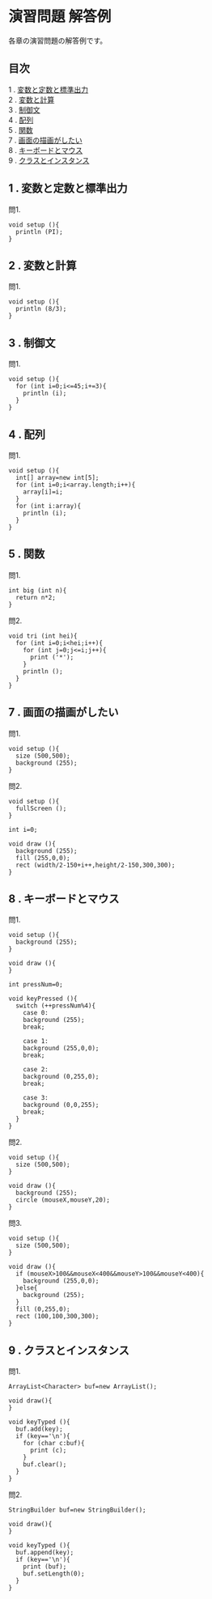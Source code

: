 # 演習問題 解答例
各章の演習問題の解答例です。

## 目次
1 . [変数と定数と標準出力](#1--変数と定数と標準出力)  
2 . [変数と計算](#2--変数と計算)  
3 . [制御文](#3--制御文)  
4 . [配列](#4--配列)  
5 . [関数](#5--関数)  
7 . [画面の描画がしたい](#7--画面の描画がしたい)  
8 . [キーボードとマウス](#8--キーボードとマウス)  
9 . [クラスとインスタンス](#9--クラスとインスタンス)

## 1 . 変数と定数と標準出力
問1.
```
void setup (){
  println (PI);
}
```

## 2 . 変数と計算
問1.
```
void setup (){
  println (8/3);
}
```

## 3 . 制御文
問1.
```
void setup (){
  for (int i=0;i<=45;i+=3){
    println (i);
  }
}
```

## 4 . 配列
問1.
```
void setup (){
  int[] array=new int[5];
  for (int i=0;i<array.length;i++){
    array[i]=i;
  }
  for (int i:array){
    println (i);
  }
}
```

## 5 . 関数
問1.
```
int big (int n){
  return n*2;
}
```

問2.
```
void tri (int hei){
  for (int i=0;i<hei;i++){
    for (int j=0;j<=i;j++){
      print ('*');
    }
    println ();
  }
}
```

## 7 . 画面の描画がしたい
問1.
```
void setup (){
  size (500,500);
  background (255);
}
```
問2.
```
void setup (){
  fullScreen ();
}

int i=0;

void draw (){
  background (255);
  fill (255,0,0);
  rect (width/2-150+i++,height/2-150,300,300);
}
```

## 8 . キーボードとマウス
問1.
```
void setup (){
  background (255);
}

void draw (){
}

int pressNum=0;

void keyPressed (){
  switch (++pressNum%4){
    case 0:
    background (255);
    break;
    
    case 1:
    background (255,0,0);
    break;
    
    case 2:
    background (0,255,0);
    break;
    
    case 3:
    background (0,0,255);
    break;
  }
}
```

問2.
```
void setup (){
  size (500,500);
}

void draw (){
  background (255);
  circle (mouseX,mouseY,20);
}
```

問3.
```
void setup (){
  size (500,500);
}

void draw (){
  if (mouseX>100&&mouseX<400&&mouseY>100&&mouseY<400){
    background (255,0,0);
  }else{
    background (255);
  }
  fill (0,255,0);
  rect (100,100,300,300);
}
```

## 9 . クラスとインスタンス
問1.
```
ArrayList<Character> buf=new ArrayList();

void draw(){
}

void keyTyped (){
  buf.add(key);
  if (key=='\n'){
    for (char c:buf){
      print (c);
    }
    buf.clear();
  }
}
```

問2.
```
StringBuilder buf=new StringBuilder();

void draw(){
}

void keyTyped (){
  buf.append(key);
  if (key=='\n'){
    print (buf);
    buf.setLength(0);
  }
}
```